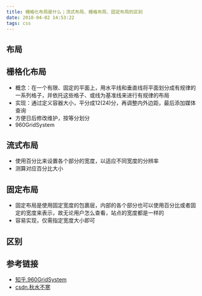 ```yaml
---
title: 栅格化布局是什么；流式布局、栅格布局、固定布局的区别
date: 2018-04-02 14:53:22
tags: css
---
```


## 布局

## 栅格化布局
- 概念：在一个有限、固定的平面上，用水平线和垂直线将平面划分成有规律的一系列格子，并依托这些格子、或线为基准线来进行有规律的布局
- 实现：通过定义容器大小，平分成12(24)分，再调整内外边距，最后添加媒体查询
- 方便日后修改维护，按等分划分
- 960GridSystem

## 流式布局
- 使用百分比来设置各个部分的宽度，以适应不同宽度的分辨率
- 测算对应百分比大小

## 固定布局
- 固定布局是使用固定宽度的包裹层，内部的各个部分也可以使用百分比或者固定的宽度来表示，故无论用户怎么查看，站点的宽度都是一样的
- 容易实现，仅需指定宽度大小即可

## 区别

## 参考链接
- [知乎.960GridSystem](https://www.zhihu.com/question/20088948)
- [csdn.秋水不寒](https://blog.csdn.net/q121516340/article/details/51506865)